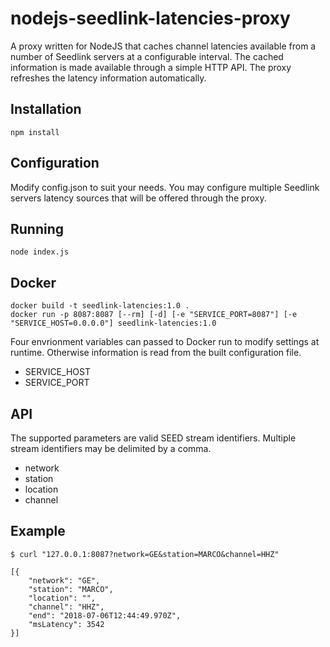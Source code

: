# nodejs-seedlink-latencies-proxy
A proxy written for NodeJS that caches channel latencies available from a number of Seedlink servers at a configurable interval. The cached information is made available through a simple HTTP API. The proxy refreshes the latency information automatically.

## Installation

    npm install

## Configuration
Modify config.json to suit your needs. You may configure multiple Seedlink servers latency sources that will be offered through the proxy.

## Running

    node index.js

## Docker

    docker build -t seedlink-latencies:1.0 .
    docker run -p 8087:8087 [--rm] [-d] [-e "SERVICE_PORT=8087"] [-e "SERVICE_HOST=0.0.0.0"] seedlink-latencies:1.0

Four envrionment variables can passed to Docker run to modify settings at runtime. Otherwise information is read from the built configuration file.

  * SERVICE\_HOST
  * SERVICE\_PORT

## API
The supported parameters are valid SEED stream identifiers. Multiple stream identifiers may be delimited by a comma.

  * network
  * station
  * location
  * channel

## Example

    $ curl "127.0.0.1:8087?network=GE&station=MARCO&channel=HHZ"

    [{
        "network": "GE",
        "station": "MARCO",
        "location": "",
        "channel": "HHZ",
        "end": "2018-07-06T12:44:49.970Z",
        "msLatency": 3542
    }]
